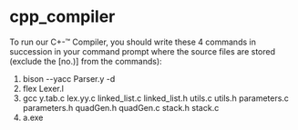 # cpp_compiler

To run our C+-™ Compiler, you should write these 4 commands in succession in your command prompt where the source files are stored (exclude the [no.)] from the commands):

1. bison --yacc Parser.y -d
2. flex Lexer.l
3. gcc y.tab.c lex.yy.c linked_list.c linked_list.h utils.c utils.h parameters.c parameters.h quadGen.h quadGen.c stack.h stack.c
4. a.exe
